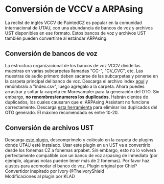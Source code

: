 # Conversión de VCCV a ARPAsing

La reclist de inglés VCCV de PaintedCZ es popular en la comunidad internacional de UTAU, con una abundancia de bancos de voz y archivos UST disponibles en ese formato. Estos bancos de voz y archivos UST también pueden convertirse al estándar ARPAsing.

## Conversión de bancos de voz

La estructura organizacional de los bancos de voz VCCV divide las muestras en varias subcarpetas llamadas "CC-", "CV_CVC", etc. Las muestras de audio primero deben sacarse de las subcarpetas y ponerse en la carpeta principal del banco de voz. Descarga el archivo index [aquí]() y renómbralo a "index.csv", luego agrégalo a la carpeta.
Ahora puedes arrastrar y soltar la carpeta en Moresampler para la generación del OTO. Sin embargo, **no renombres/enumeres los duplicados**. Habrán cientos de duplicados, los cuales causaran que el ARPAsing Assistant no funcione correctamente. Descarga [esta herramienta]() para eliminar los duplicados del OTO generado. El máximo recomendado es entre 10-20.

## Conversión de archivos UST

Descarga [este plugin](), descomprímelo y colócalo en la carpeta de plugins donde UTAU esté instalado. Usar este plugin en un UST va a convertirlo desde los fonemas CZ a fonemas arpabet. Sin embargo, esto no lo volverá perfectamente compatible con un banco de voz arpasing de inmediato (por ejemplo, algunas notas pueden tener más de 2 fonemas). Por favor haz ajustes para acomodar el banco de voz.
Plugin original por ChieP  
Convertidor inspirado por Ivory @TheIvoryShield  
Modificaciones al plugin por KLAD
